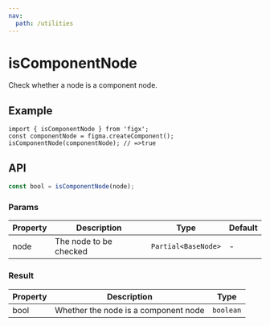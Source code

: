 ```yaml
---
nav:
  path: /utilities
---
```


# isComponentNode

Check whether a node is a component node.

## Example

```tsx
import { isComponentNode } from 'figx';
const componentNode = figma.createComponent();
isComponentNode(componentNode); // =>true
```

## API

```ts
const bool = isComponentNode(node);
```

### Params

| Property | Description            | Type                | Default |
| -------- | ---------------------- | ------------------- | ------- |
| node     | The node to be checked | `Partial<BaseNode>` | -       |

### Result

| Property | Description                          | Type      |
| -------- | ------------------------------------ | --------- |
| bool     | Whether the node is a component node | `boolean` |
